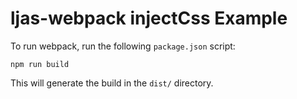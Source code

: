 # ljas-webpack injectCss Example

To run webpack, run the following `package.json` script:

```console
npm run build
```

This will generate the build in the `dist/` directory.
